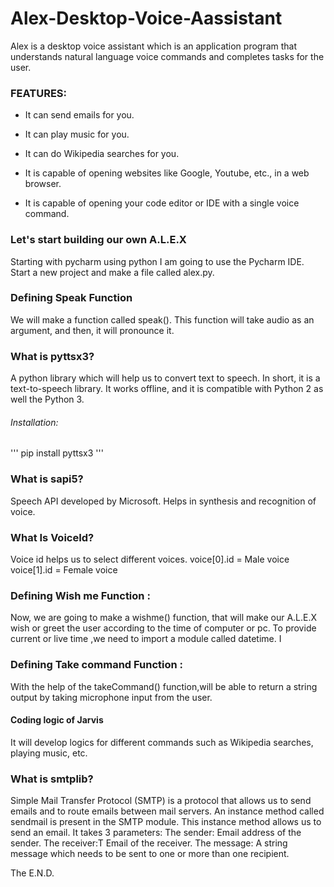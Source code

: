 # Alex-Desktop-Voice-Aassistant
Alex is a desktop voice assistant which is an application program that understands natural language voice commands and completes tasks for the user.

### FEATURES:

- It can send emails for you.

- It can play music for you.

- It can do Wikipedia searches for you.

- It is capable of opening websites like Google, Youtube, etc., in a web browser.

- It is capable of opening your code editor or IDE with a single voice command.

###   Let's start building our own A.L.E.X

Starting with pycharm using python
I am going to use the Pycharm IDE.  Start a new project and make a file called alex.py.

### Defining Speak Function

We will make a function called speak(). This function will take audio as an argument, and then, it will pronounce it.

### What is pyttsx3?
A python library which will help us to convert text to speech. In short, it is a text-to-speech library.
It works offline, and it is compatible with Python 2 as well the Python 3.

###### Installation:
'''
pip install pyttsx3
'''
### What is sapi5?
Speech API developed by Microsoft.
Helps in synthesis and recognition of voice.

### What Is VoiceId?
Voice id helps us to select different voices.
voice[0].id = Male voice 
voice[1].id = Female voice

### Defining Wish me Function :
Now, we are going to make a wishme() function, that will make our A.L.E.X wish or greet the user according to the time of computer or pc. To provide current or live time ,we need to import a module called datetime. I
 
### Defining Take command Function :
With the help of the takeCommand() function,will be able to return a string output by taking microphone input from the user.

#### Coding logic of Jarvis
It will develop logics for different commands such as Wikipedia searches, playing music, etc.

### What is smtplib?
Simple Mail Transfer Protocol (SMTP) is a protocol that allows us to send emails and to route emails between mail servers. An instance method called sendmail is present in the SMTP module. This instance method allows us to send an email.  It takes 3 parameters:
The sender: Email address of the sender.
The receiver:T Email of the receiver.
The message: A string message which needs to be sent to one or more than one recipient.
     
The E.N.D.

